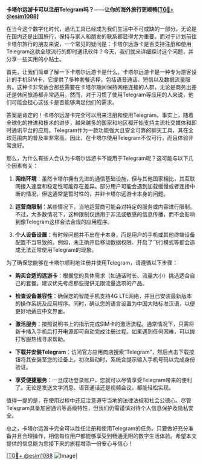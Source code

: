 **卡塔尔远游卡可以注册Telegram吗？——让你的海外旅行更顺畅[[TG💪+ @esim1088](https://t.me/s/esim1088)]**

在当今这个数字化时代，通讯工具已经成为我们生活中不可或缺的一部分。无论是在国内还是出国旅行，保持与家人和朋友的联系都显得尤为重要。而对于计划前往卡塔尔旅行的朋友来说，一个常见的疑问是：卡塔尔远游卡是否支持注册和使用Telegram这款全球流行的即时通讯软件？今天，我们就来详细探讨这个问题，并分享一些实用的小贴士。

首先，让我们简单了解一下卡塔尔远游卡是什么。卡塔尔远游卡是一种专为游客设计的手机SIM卡，它提供了多种套餐选择，包括语音通话、短信以及数据流量服务。这种卡非常适合那些需要在卡塔尔期间保持网络连接的人群，无论是商务出差还是休闲旅游都非常适用。然而，对于习惯了使用Telegram等应用的人来说，他们可能会担心这张卡是否能够满足他们的需求。

答案是肯定的！卡塔尔远游卡完全可以用来注册和使用Telegram。事实上，随着全球化的推进和技术的进步，越来越多的国家和地区都开始支持主流社交媒体和即时通讯平台的应用。Telegram作为一款功能强大且安全可靠的聊天工具，其在全球范围内的普及率非常高。因此，在卡塔尔使用Telegram不仅可行，而且体验非常良好。

那么，为什么有些人会认为卡塔尔远游卡不能用于Telegram呢？这可能与以下几个因素有关：

1. **网络环境**：虽然卡塔尔拥有先进的通信基础设施，但与其他国家相比，其互联网接入速度和稳定性可能存在差异。部分用户可能会遇到加载缓慢或者连接中断的情况，但这通常是暂时性的，并非卡塔尔远游卡本身的问题。

2. **运营商限制**：某些情况下，当地运营商可能会对特定的服务或内容进行限制。不过，大多数情况下，这种限制仅适用于非法或敏感的信息传播，而不会影响到像Telegram这样合法合规的应用程序。

3. **个人设备设置**：有时候问题并不出在卡本身，而是用户的手机或其他终端设备配置不当导致的。例如，未正确开启移动数据权限、开启了飞行模式等都会造成无法正常使用Telegram的现象。

为了确保您能够在卡塔尔顺利地注册并使用Telegram，请遵循以下步骤：

- **购买合适的远游卡**：根据您的具体需求（如通话时长、流量大小）挑选适合自己的套餐。建议优先考虑那些提供无限流量选项的产品。
  
- **检查设备兼容性**：确保您的智能手机支持4G LTE网络，并且已安装最新版本的操作系统及应用程序。同时，确认您的语言设置为中国大陆标准汉语，以便更好地适应中文界面。

- **激活服务**：按照说明书上的指示完成SIM卡的激活流程。通常情况下，只需将新卡插入手机后打开电源即可自动完成注册过程。如果遇到任何困难，可以拨打客服热线寻求帮助。

- **下载并安装Telegram**：访问官方应用商店搜索“Telegram”，然后点击下载按钮将其安装至您的设备上。初次启动时，系统会提示输入手机号码以完成身份验证。

- **享受便捷服务**：一旦成功登录账户，您就可以尽情享受Telegram带来的便利了。无论是发送文字消息、语音通话还是视频会议，都能轻松实现。

值得一提的是，在使用过程中还应注意遵守当地的法律法规和社会公德心。尽管Telegram具备加密通讯等高级特性，但我们仍需谨慎对待个人信息保护及隐私安全。

总之，卡塔尔远游卡完全可以胜任注册和使用Telegram的任务。只要做好充分准备并且合理操作，相信每位用户都能够享受到畅通无阻的数字生活体验。希望本文提供的信息能为您接下来的旅程增添一份安心与信心！

[[TG💪+ @esim1088](https://t.me/s/esim1088) ![Image](https://i.postimg.cc/4NQfJmqS/Snipaste-2025-05-13-00-14-12.png)]